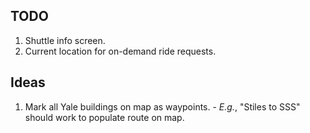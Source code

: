 ## TODO
  1. Shuttle info screen.
  2. Current location for on-demand ride requests.

## Ideas
  1. Mark all Yale buildings on map as waypoints.
    - *E.g.*, "Stiles to SSS" should work to populate route on map.

